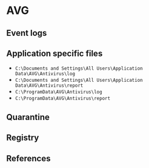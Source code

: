 # AVG

## Event logs

## Application specific files

* `C:\Documents and Settings\All Users\Application Data\AVG\Antivirus\log`
* `C:\Documents and Settings\All Users\Application Data\AVG\Antivirus\report`
* `C:\ProgramData\AVG\Antivirus\log`
* `C:\ProgramData\AVG\Antivirus\report`

## Quarantine

## Registry

## References
[^1]: [Base Antivirus Logs](https://businesshelp.avg.com/Content/Products/General_Help/LogLocations/BaseAntivirusLogs.htm)